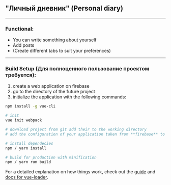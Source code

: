 ## "Личный дневник" (Personal diary)
***
### Functional:
- You can write something about yourself
- Add posts
- (Create different tabs to suit your preferences)
***
### Build Setup (Для полноценного пользование проектом требуется):
 1. create a web application on firebase
 2. go to the directory of the future project
 3. initialize the application with the following commands:
  ``` bash 
 npm install -g vue-cli

 # init 
 vue init webpack
 
 # download project from git add their to the working directory
 # add the configuration of your application taken from **firebase** to *src/main.js*
 
 # install dependecies
 npm / yarn install
 
 # build for production with minification
 npm / yarn run build
 ```

For a detailed explanation on how things work, check out the [guide](http://vuejs-templates.github.io/webpack/) and [docs for vue-loader](http://vuejs.github.io/vue-loader).
